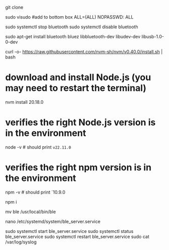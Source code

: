 

git clone 

sudo visudo
#add to bottom
box  ALL=(ALL) NOPASSWD: ALL

sudo systemctl stop bluetooth
sudo systemctl disable bluetooth

sudo apt-get install bluetooth bluez libbluetooth-dev libudev-dev libusb-1.0-0-dev

curl -o- https://raw.githubusercontent.com/nvm-sh/nvm/v0.40.0/install.sh | bash
# download and install Node.js (you may need to restart the terminal)
nvm install 20.18.0
# verifies the right Node.js version is in the environment
node -v # should print `v22.11.0`
# verifies the right npm version is in the environment
npm -v # should print `10.9.0

npm i

mv ble /usr/local/bin/ble

nano /etc/systemd/system/ble_server.service 

sudo systemctl start  ble_server.service
sudo systemctl status  ble_server.service
sudo systemctl restart  ble_server.service
sudo cat /var/log/syslog


